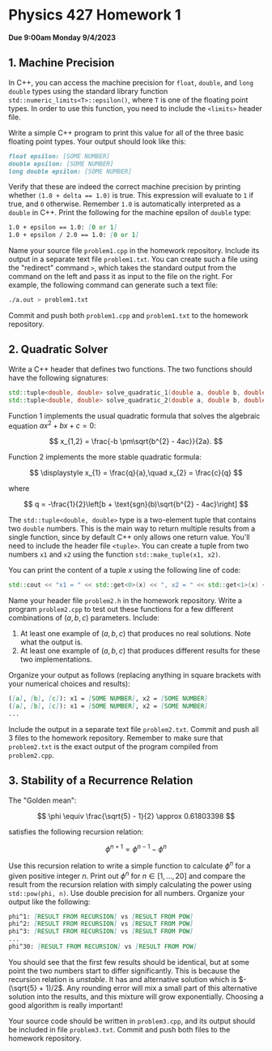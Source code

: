 # Physics 427 Homework 1

__Due 9:00am Monday 9/4/2023__

## 1. Machine Precision

In C++, you can access the machine precision for `float`, `double`, and `long double` types using the standard library function `std::numeric_limits<T>::epsilon()`, where `T` is one of the floating point types. In order to use this function, you need to include the `<limits>` header file.

Write a simple C++ program to print this value for all of the three basic floating point types. Your output should look like this:

``` markdown
float epsilon: [SOME NUMBER]
double epsilon: [SOME NUMBER]
long double epsilon: [SOME NUMBER]
```

Verify that these are indeed the correct machine precision by printing whether `(1.0 + delta == 1.0)` is true. This expression will evaluate to `1` if true, and `0` otherwise. Remember `1.0` is automatically interpreted as a `double` in C++. Print the following for the machine epsilon of `double` type:

``` markdown
1.0 + epsilon == 1.0: [0 or 1]
1.0 + epsilon / 2.0 == 1.0: [0 or 1]
```

Name your source file `problem1.cpp` in the homework repository. Include its output in a separate text file `problem1.txt`. You can create such a file using the "redirect" command `>`, which takes the standard output from the command on the left and pass it as input to the file on the right. For example, the following command can generate such a text file:

``` sh
./a.out > problem1.txt
```

Commit and push both `problem1.cpp` and `problem1.txt` to the homework repository.

## 2. Quadratic Solver

Write a C++ header that defines two functions. The two functions should have the following signatures:

``` c++
std::tuple<double, double> solve_quadratic_1(double a, double b, double c);
std::tuple<double, double> solve_quadratic_2(double a, double b, double c);
```

Function 1 implements the usual quadratic formula that solves the algebraic equation $ax^{2} + bx + c = 0$:

$$
    x_{1,2} = \frac{-b \pm\sqrt{b^{2} - 4ac}}{2a}.
$$

Function 2 implements the more stable quadratic formula:

$$
    \displaystyle x_{1} = \frac{q}{a},\quad x_{2} = \frac{c}{q}
$$

where

$$
    q = -\frac{1}{2}\left[b + \text{sgn}(b)\sqrt{b^{2} - 4ac}\right]
$$

The `std::tuple<double, double>` type is a two-element tuple that contains two `double` numbers. This is the main way to return multiple results from a single function, since by default C++ only allows one return value. You'll need to include the header file `<tuple>`. You can create a tuple from two numbers `x1` and `x2` using the function `std::make_tuple(x1, x2)`.

You can print the content of a tuple $x$ using the following line of code:

``` c++
std::cout << "x1 = " << std::get<0>(x) << ", x2 = " << std::get<1>(x) << std::endl;
```

Name your header file `problem2.h` in the homework repository. Write a program `problem2.cpp` to test out these functions for a few different combinations of $(a, b, c)$ parameters. Include:

1. At least one example of $(a, b, c)$ that produces no real solutions. Note what the output is.
2. At least one example of $(a, b, c)$ that produces different results for these two implementations. 

Organize your output as follows (replacing anything in square brackets with your numerical choices and results):

``` markdown
([a], [b], [c]): x1 = [SOME NUMBER], x2 = [SOME NUMBER]
([a], [b], [c]): x1 = [SOME NUMBER], x2 = [SOME NUMBER]
...
```

Include the output in a separate text file `problem2.txt`. Commit and push all 3 files to the homework repository. Remember to make sure that `problem2.txt` is the exact output of the program compiled from `problem2.cpp`.

## 3. Stability of a Recurrence Relation

The "Golden mean":

$$
    \phi \equiv \frac{\sqrt{5} - 1}{2} \approx 0.61803398
$$

satisfies the following recursion relation:

$$
    \phi^{n+1} = \phi^{n-1} - \phi^{n}
$$

Use this recursion relation to write a simple function to calculate $\phi^{n}$ for a given positive integer $n$. Print out $\phi^{n}$ for $n\in [1,\dots,20]$ and compare the result from the recursion relation with simply calculating the power using `std::pow(phi, n)`. Use double precision for all numbers. Organize your output like the following:

``` markdown
phi^1: [RESULT FROM RECURSION] vs [RESULT FROM POW]
phi^2: [RESULT FROM RECURSION] vs [RESULT FROM POW]
phi^3: [RESULT FROM RECURSION] vs [RESULT FROM POW]
...
phi^30: [RESULT FROM RECURSION] vs [RESULT FROM POW]
```

You should see that the first few results should be identical, but at some point the two numbers start to differ significantly. This is because the recursion relation is _unstable_. It has and alternative solution which is $-(\sqrt{5} + 1)/2$. Any rounding error will mix a small part of this alternative solution into the results, and this mixture will grow exponentially. Choosing a good algorithm is really important!

Your source code should be written in `problem3.cpp`, and its output should be included in file `problem3.txt`. Commit and push both files to the homework repository.
